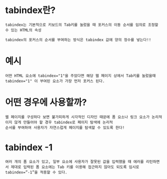 # tabindex란?

    tabindex는 기본적으로 키보드의 Tab키를 눌렀을 때 포커스의 이동 순서를 임의로 조정할 수 있는 HTML의 속성

    tabindex의 포커스의 순서를 부여하는 방식은 tabindex 값에 양의 정수를 넣는다!!

# 예시

    어떤 HTML 요소에 tabindex="1"을 주었다면 해당 웹 페이지 상에서 Tab키를 눌렀을때 tabindex="1" 이 부여된 요소가 가장 먼저 포커스 된다.

# 어떤 경우에 사용할까?

    웹 페이지를 구성하다 보면 불가피하게 시각적인 디자인 때문에 폼 요소나 링크 요소가 논리적이지 않게 만들어야 할 경우 tabindex로 페이지 탐색에 논리적
    순서를 부여하여 사용자가 자연스럽게 페이지를 탐색할 수 있도록 한다!

# tabindex -1

    여러 개의 폼 요소가 있고, 일부 요소에 사용자가 잘못된 값을 입력했을 때 에러를 리턴하면서 제대로 입력된 폼 요소에는 Tab 키를 이용해 접근하지 않아도 되도록 임시로 tabindex=”-1”을 적용할 수 있다.
